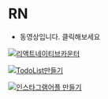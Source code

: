 # RN

* 동영상입니다. 클릭해보세요

[![리액트네이티브카운터](http://img.youtube.com/vi/wQ0L7w54RTY/0.jpg)](https://youtu.be/wQ0L7w54RTY)

[![TodoList만들기](http://img.youtube.com/vi/zFlTWhzbfnI/0.jpg)](https://youtu.be/zFlTWhzbfnI)

[![인스타그램어플 만들기](http://img.youtube.com/vi/Yba388ThFXY/0.jpg)](https://youtu.be/Yba388ThFXY)

